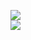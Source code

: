 [![](https://img.shields.io/badge/Made%20With-Github%20Spray-lightgrey.svg?style=for-the-badge&logo=github)](https://github.com/Annihil/github-spray#17531)  
[![](https://i.imgur.com/2DrTn0Z.gif)](https://github.com/Annihil/github-spray)